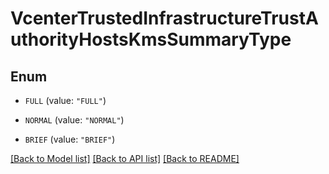 # VcenterTrustedInfrastructureTrustAuthorityHostsKmsSummaryType

## Enum


* `FULL` (value: `"FULL"`)

* `NORMAL` (value: `"NORMAL"`)

* `BRIEF` (value: `"BRIEF"`)


[[Back to Model list]](../README.md#documentation-for-models) [[Back to API list]](../README.md#documentation-for-api-endpoints) [[Back to README]](../README.md)


